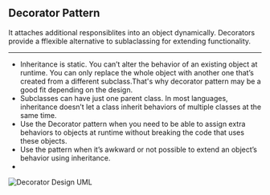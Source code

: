 ## Decorator Pattern
It attaches additional responsiblites into an object dynamically. Decorators provide a fflexible alternative to sublaclassing for extending functionality.

---
* Inheritance is static. You can’t alter the behavior of an existing object at runtime. You can only replace the whole object with another one that’s created from a different subclass.That's why decorator pattern may be a good fit depending on the design.
* Subclasses can have just one parent class. In most languages, inheritance doesn’t let a class inherit behaviors of multiple classes at the same time.
*  Use the Decorator pattern when you need to be able to assign extra behaviors to objects at runtime without breaking the code that uses these objects.
*  Use the pattern when it’s awkward or not possible to extend an object’s behavior using inheritance.
*  


![Decorator Design UML](https://i.stack.imgur.com/ctCkm.png)
